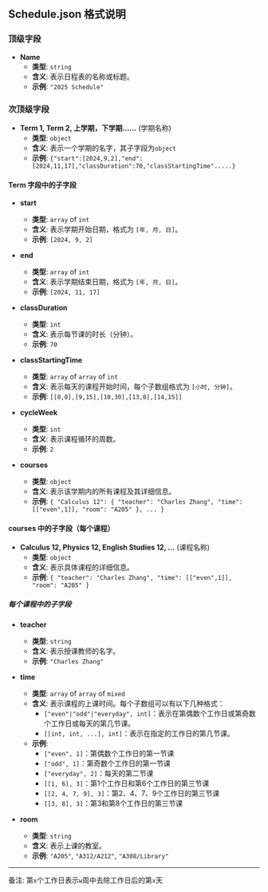 ## Schedule.json 格式说明
### 顶级字段
- **Name**
  - **类型**: `string`
  - **含义**: 表示日程表的名称或标题。
  - **示例**: `"2025 Schedule"`

### 次顶级字段
- **Term 1, Term 2, 上学期，下学期......** (学期名称)
  - **类型**: `object`
  - **含义**: 表示一个学期的名字，其子字段为`object`
  - **示例**: `{"start":[2024,9,2],"end":[2024,11,17],"classDuration":70,"classStartingTime".....}`

#### Term 字段中的子字段
- **start**
  - **类型**: `array` of `int`
  - **含义**: 表示学期开始日期，格式为 `[年, 月, 日]`。
  - **示例**: `[2024, 9, 2]`

- **end**
  - **类型**: `array` of `int`
  - **含义**: 表示学期结束日期，格式为 `[年, 月, 日]`。
  - **示例**: `[2024, 11, 17]`

- **classDuration**
  - **类型**: `int`
  - **含义**: 表示每节课的时长（分钟）。
  - **示例**: `70`

- **classStartingTime**
  - **类型**: `array` of `array` of `int`
  - **含义**: 表示每天的课程开始时间，每个子数组格式为 `[小时, 分钟]`。
  - **示例**: `[[8,0],[9,15],[10,30],[13,0],[14,15]]`

- **cycleWeek**
  - **类型**: `int`
  - **含义**: 表示课程循环的周数。
  - **示例**: `2`

- **courses**
  - **类型**: `object`
  - **含义**: 表示该学期内的所有课程及其详细信息。
  - **示例**: `{ "Calculus 12": { "teacher": "Charles Zhang", "time": [["even",1]], "room": "A205" }, ... }`

#### courses 中的子字段（每个课程）
- **Calculus 12, Physics 12, English Studies 12, ...** (课程名称)
  - **类型**: `object`
  - **含义**: 表示具体课程的详细信息。
  - **示例**: `{ "teacher": "Charles Zhang", "time": [["even",1]], "room": "A205" }`

##### 每个课程中的子字段
- **teacher**
  - **类型**: `string`
  - **含义**: 表示授课教师的名字。
  - **示例**: `"Charles Zhang"`

- **time**
  - **类型**: `array` of `array` of `mixed`
  - **含义**: 表示课程的上课时间。每个子数组可以有以下几种格式：
    - `["even"|"odd"|"everyday", int]`：表示在第偶数个工作日或第奇数个工作日或每天的第几节课。
    - `[[int, int, ...], int]`：表示在指定的工作日的第几节课。
  - **示例**:
    - `["even", 1]`：第偶数个工作日的第一节课
    - `["odd", 1]`：第奇数个工作日的第一节课
    - `["everyday", 2]`：每天的第二节课
    - `[[1, 6], 3]`：第1个工作日和第6个工作日的第三节课
    - `[[2, 4, 7, 9], 3]`：第2、4、7、9个工作日的第三节课
    - `[[3, 8], 3]`：第3和第8个工作日的第三节课

- **room**
  - **类型**: `string`
  - **含义**: 表示上课的教室。
  - **示例**: `"A205"`, `"A312/A212"`, `"A308/Library"`
  
----------------

备注: 第`x`个工作日表示`w`周中去除工作日后的第`x`天